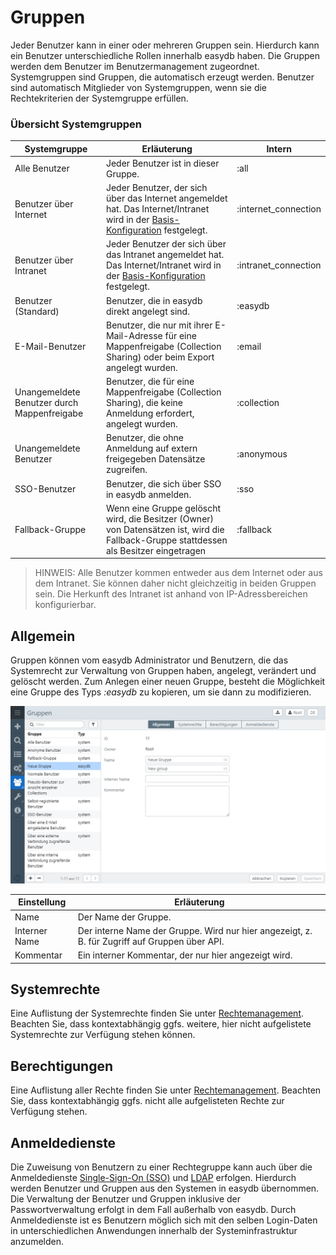 # Gruppen

Jeder Benutzer kann in einer oder mehreren Gruppen sein. Hierdurch kann ein Benutzer unterschiedliche Rollen innerhalb easydb haben. Die Gruppen werden dem Benutzer im Benutzermanagement zugeordnet. Systemgruppen sind Gruppen, die automatisch erzeugt werden. Benutzer sind automatisch Mitglieder von Systemgruppen, wenn sie die Rechtekriterien der Systemgruppe erfüllen.

### Übersicht Systemgruppen

|Systemgruppe|Erläuterung|Intern|
|--   |--  |--  |
|Alle Benutzer|Jeder Benutzer ist in dieser Gruppe.|:all|
|Benutzer über Internet|Jeder Benutzer, der sich über das Internet angemeldet hat. Das Internet/Intranet wird in der [Basis-Konfiguration](../../administration/base-config/base-config.html) festgelegt.|:internet_connection|
|Benutzer über Intranet|Jeder Benutzer der sich über das Intranet angemeldet hat. Das Internet/Intranet wird in der [Basis-Konfiguration](../../administration/base-config/base-config.html) festgelegt.|:intranet_connection|
|Benutzer (Standard)|Benutzer, die in easydb direkt angelegt sind.|:easydb|
|E-Mail-Benutzer|Benutzer, die nur mit ihrer E-Mail-Adresse für eine Mappenfreigabe (Collection Sharing) oder beim Export angelegt wurden.|:email|
|Unangemeldete Benutzer durch Mappenfreigabe |Benutzer, die für eine Mappenfreigabe (Collection Sharing), die keine Anmeldung erfordert, angelegt wurden.|:collection|
|Unangemeldete Benutzer|Benutzer, die ohne Anmeldung auf extern freigegeben Datensätze zugreifen.|:anonymous|
|SSO-Benutzer|Benutzer, die sich über SSO in easydb anmelden.|:sso|
|Fallback-Gruppe|Wenn eine Gruppe gelöscht wird, die Besitzer (Owner) von Datensätzen ist, wird die Fallback-Gruppe stattdessen als Besitzer eingetragen|:fallback|


> HINWEIS: Alle Benutzer kommen entweder aus dem Internet oder aus dem Intranet. Sie können daher nicht gleichzeitig in beiden Gruppen sein. Die Herkunft des Intranet ist anhand von IP-Adressbereichen konfigurierbar.

## Allgemein

Gruppen können vom easydb Administrator und Benutzern, die das Systemrecht zur Verwaltung von Gruppen haben, angelegt, verändert und gelöscht werden. Zum Anlegen einer neuen Gruppe, besteht die Möglichkeit eine Gruppe des Typs *:easydb* zu kopieren, um sie dann zu modifizieren.

![](/de/webfrontend/rightsmanagement/groups/rights_group_copy.jpg)

|Einstellung|Erläuterung|
|--|--|
|Name|Der Name der Gruppe.|
|Interner Name|Der interne Name der Gruppe. Wird nur hier angezeigt, z. B. für Zugriff auf Gruppen über API.|
|Kommentar|Ein interner Kommentar, der nur hier angezeigt wird.|

## Systemrechte

Eine Auflistung der Systemrechte finden Sie unter [Rechtemanagement](/webfrontend/rightsmanagement/rightsmanagement.html). Beachten Sie, dass kontextabhängig ggfs. weitere, hier nicht aufgelistete Systemrechte zur Verfügung stehen können.

## Berechtigungen

Eine Auflistung aller Rechte finden Sie unter [Rechtemanagement](/webfrontend/rightsmanagement/rightsmanagement.html). Beachten Sie, dass kontextabhängig ggfs. nicht alle aufgelisteten Rechte zur Verfügung stehen.

## Anmeldedienste
Die Zuweisung von Benutzern zu einer Rechtegruppe kann auch über die Anmeldedienste [Single-Sign-On (SSO)](/sysadmin/konfiguration/sso/sso.html) und [LDAP](/sysadmin/konfiguration/ldap/ldap.html) erfolgen. Hierdurch werden Benutzer und Gruppen aus den Systemen in easydb übernommen. Die Verwaltung der Benutzer und Gruppen inklusive der Passwortverwaltung erfolgt in dem Fall außerhalb von easydb. Durch Anmeldedienste ist es Benutzern möglich sich mit den selben Login-Daten in unterschiedlichen Anwendungen innerhalb der Systeminfrastruktur anzumelden.
